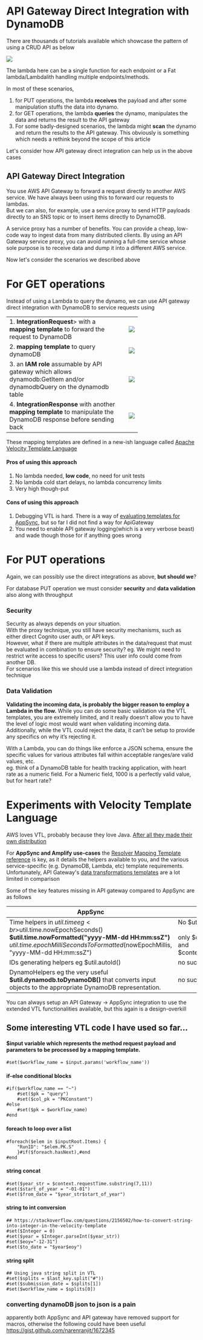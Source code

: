 # API Gateway Direct Integration with DynamoDB

There are thousands of tutorials available which showcase the pattern of using a CRUD API as below

![](imgs/crud-with-lambdas.png)

The lambda here can be a single function for each endpoint or a Fat lambda/Lambdalith handling multiple endpoints/methods.

In most of these scenarios, 
1. for PUT operations, the lambda **receives** the payload and after some manipulation stuffs the data into dynamo.
2. for GET operations, the lambda **queries** the dynamo, manipulates the data and returns the result to the API gateway
3. For some badly-designed scenarios, the lambda might **scan** the dynamo and return the results to the API gateway. This obviously is something which needs a rethink beyond the scope of this article

Let's consider how API gateway direct integration can help us in the above cases



## API Gateway Direct Integration

You use AWS API Gateway to forward a request directly to another AWS service. We have always been using this to forward our requests to lambdas.  
But we can also, for example, use a service proxy to send HTTP payloads directly to an SNS topic or to insert items directly to DynamoDB.

A service proxy has a number of benefits. You can provide a cheap, low-code way to ingest data from many distributed clients. By using an API Gateway service proxy, you can avoid running a full-time service whose sole purpose is to receive data and dump it into a different AWS service.


Now let's consider the scenarios we described above

# For GET operations

Instead of using a Lambda to query the dynamo, we can use API gateway direct integration with DynamoDB to service requests using 

<table>
<tr>
<td width="300">1. <b>IntegrationRequest</b>> with a <b>mapping template</b> to forward the request to DynamoDB</td>
<td><img src="imgs/integration_request.PNG"/></td>
</tr>
<tr>
<td>2. <b>mapping template</b> to query dynamoDB</td>
<td><img src="imgs/integration_mapping_template.PNG" /></td>
</tr>
<tr>
<td>3. an <b>IAM role</b> assumable by API gateway which allows dynamodb:GetItem and/or dynamodbQuery on the dynamodb table</td>
<td><img src="imgs/iam_role.PNG" /></td>
</tr>
<tr>
<td>4. <b>IntegrationResponse</b> with another <b>mapping template</b> to manipulate the DynamoDB response before sending back</td>
<td><img src="imgs/integration_response.PNG"/></td>
</tr>
</table>

These mapping templates are defined in a new-ish language called [Apache Velocity Template Language](https://velocity.apache.org/engine/devel/vtl-reference.html)

#### Pros of using this approach
1. No lambda needed, **low code**, no need for unit tests
2. No lambda cold start delays, no lambda concurrency limits
3. Very high though-put

#### Cons of using this approach
1. Debugging VTL is hard. There is a way of [evaluating templates for AppSync](https://aws.amazon.com/de/blogs/mobile/introducing-template-evaluation-and-unit-testing-for-aws-appsync-resolvers/), but so far I did not find a way for ApiGateway
2. You need to enable API gateway logging(which is a very verbose beast) and wade though those for if anything goes wrong 


# For PUT operations

Again, we can possibly use the direct integrations as above, **but should we**?

For database PUT operation we must consider **security** and **data validation** also along with throughput

### Security
Security as always depends on your situation.  
With the proxy technique, you still have security mechanisms, such as either direct Cognito user auth, or API keys.   
However, what if there are multiple attributes in the data/request that must be evaluated in combination to ensure security?
eg. We might need to restrict write access to specific users? This user info could come from another DB.   
For scenarios like this we should use a lambda instead of direct integration technique

### Data Validation
**Validating the incoming data, is probably the bigger reason to employ a Lambda in the flow.** While you can do some basic validation via the VTL templates, you are extremely limited, and it really doesn’t allow you to have the level of logic most would want when validating incoming data. Additionally, while the VTL could reject the data, it can’t be setup to provide any specifics on why it’s rejecting it.

With a Lambda, you can do things like enforce a JSON schema, ensure the specific values for various attributes fall within acceptable ranges/are valid values, etc.   
eg. think of a DynamoDB table for health tracking application, with heart rate as a numeric field. For a Numeric field, 1000 is a perfectly valid value, but for heart rate?  



# Experiments with Velocity Template Language

AWS loves VTL, probably because they love Java. [After all they made their own distribution](https://aws.amazon.com/corretto/)

For **AppSync and Amplify use-cases** the [Resolver Mapping Template reference](https://docs.aws.amazon.com/appsync/latest/devguide/resolver-mapping-template-reference.html) is key, as it details the helpers available to you, and the various service-specific (e.g. DynamoDB, Lambda, etc) template requirements.  
Unfortunately, API Gateway's [data transformations templates](https://docs.aws.amazon.com/apigateway/latest/developerguide/rest-api-data-transformations.html) are a lot limited in comparison

Some of the key features missing in API gateway compared to AppSync are as follows

| AppSync | API Gateway |
|---|---|
| Time helpers in $util.time eg <br>$util.time.nowEpochSeconds() <br> **$util.time.nowFormatted("yyyy-MM-dd HH:mm:ssZ")** <br> $util.time.epochMilliSecondsToFormatted($nowEpochMillis, "yyyy-MM-dd HH:mm:ssZ") | No $util.time available <br><br> only $context.requestTime and $context.requestTimeEpoch |
| IDs generating helpers eg $util.autoId() | no such functionality |
| DynamoHelpers eg the very useful **$util.dynamodb.toDynamoDB()** that converts input objects to the appropriate DynamoDB representation.| no such functionality |


You can always setup an API Gateway -> AppSync integration to use the extended VTL functionalities available, but this again is a design-overkill



## Some interesting VTL code I have used so far...

#### **$input variable** which represents the method request payload and parameters to be processed by a mapping template.
```text
#set($workflow_name = $input.params('workflow_name'))
```

#### if-else conditional blocks
```text
#if($workflow_name == "~")
    #set($pk = "query")
    #set($col_pk = "PKConstant")
#else
    #set($pk = $workflow_name)
#end
```
#### foreach to loop over a list

```
#foreach($elem in $inputRoot.Items) {
    "RunID": "$elem.PK.S"
    }#if($foreach.hasNext),#end
#end
```
#### string concat
```
#set($year_str = $context.requestTime.substring(7,11))
#set($start_of_year = "-01-01")
#set($from_date = "$year_str$start_of_year")
```
#### string to int conversion
````text
## https://stackoverflow.com/questions/2156502/how-to-convert-string-into-integer-in-the-velocity-template
#set($Integer = 0)
#set($year = $Integer.parseInt($year_str))
#set($eoy="-12-31")
#set($to_date = "$year$eoy")
````
#### string split
```text
## Using java string split in VTL
#set($splits = $last_key.split("#"))
#set($submission_date = $splits[1])
#set($workflow_name = $splits[0])
```

### converting dynamoDB json to json is a pain
apparently both AppSync and API gateway have removed support for macros, otherwise the following could have been useful  
https://gist.github.com/narenranjit/1672345